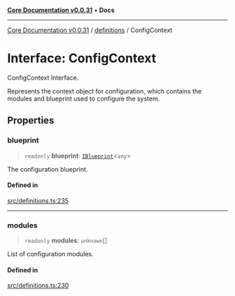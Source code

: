 [**Core Documentation v0.0.31**](../../README.md) • **Docs**

***

[Core Documentation v0.0.31](../../modules.md) / [definitions](../README.md) / ConfigContext

# Interface: ConfigContext

ConfigContext Interface.

Represents the context object for configuration, which contains the modules and blueprint used to configure the system.

## Properties

### blueprint

> `readonly` **blueprint**: [`IBlueprint`](../type-aliases/IBlueprint.md)\<`any`\>

The configuration blueprint.

#### Defined in

[src/definitions.ts:235](https://github.com/stonemjs/core/blob/a25677efd9a5f5a45cc90fda3ed3e87df97e6124/src/definitions.ts#L235)

***

### modules

> `readonly` **modules**: `unknown`[]

List of configuration modules.

#### Defined in

[src/definitions.ts:230](https://github.com/stonemjs/core/blob/a25677efd9a5f5a45cc90fda3ed3e87df97e6124/src/definitions.ts#L230)
